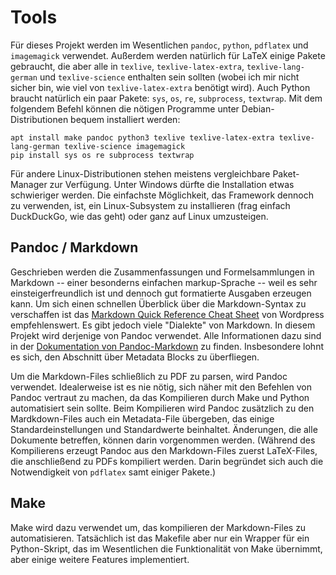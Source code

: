 # Tools

Für dieses Projekt werden im Wesentlichen `pandoc`, `python`, `pdflatex` und `imagemagick` verwendet. Außerdem werden natürlich für LaTeX einige Pakete gebraucht, die aber alle in  `texlive`, `texlive-latex-extra`, `texlive-lang-german` und `texlive-science` enthalten sein sollten (wobei ich mir nicht sicher bin, wie viel von `texlive-latex-extra` benötigt wird). Auch Python braucht natürlich ein paar Pakete: `sys`, `os`, `re`, `subprocess`, `textwrap`. Mit dem folgendem Befehl können die nötigen Programme unter Debian-Distributionen bequem installiert werden:

~~~
apt install make pandoc python3 texlive texlive-latex-extra texlive-lang-german texlive-science imagemagick
pip install sys os re subprocess textwrap
~~~

Für andere Linux-Distributionen stehen meistens vergleichbare Paket-Manager zur Verfügung. Unter Windows dürfte die Installation etwas schwieriger werden. Die einfachste Möglichkeit, das Framework dennoch zu verwenden, ist, ein Linux-Subsystem zu installieren (frag einfach DuckDuckGo, wie das geht) oder ganz auf Linux umzusteigen.

## Pandoc / Markdown

Geschrieben werden die Zusammenfassungen und Formelsammlungen in Markdown -- einer besonderns einfachen markup-Sprache -- weil es sehr einsteigerfreundlich ist und dennoch gut formatierte Ausgaben erzeugen kann. Um sich einen schnellen Überblick über die Markdown-Syntax zu verschaffen ist das [Markdown Quick Reference Cheat Sheet](https://wordpress.com/support/markdown-quick-reference/) von Wordpress empfehlenswert. Es gibt jedoch viele "Dialekte" von Markdown. In diesem Projekt wird derjenige von Pandoc verwendet. Alle Informationen dazu sind in der [Dokumentation von Pandoc-Markdown](https://pandoc.org/MANUAL.html#pandocs-markdown) zu finden. Insbesondere lohnt es sich, den Abschnitt über Metadata Blocks zu überfliegen.

Um die Markdown-Files schließlich zu PDF zu parsen, wird Pandoc verwendet. Idealerweise ist es nie nötig, sich näher mit den Befehlen von Pandoc vertraut zu machen, da das Kompilieren durch Make und Python automatisiert sein sollte. Beim Kompilieren wird Pandoc zusätzlich zu den Mardkdown-Files auch ein Metadata-File übergeben, das einige Standardeinstellungen und Standardwerte beinhaltet. Änderungen, die alle Dokumente betreffen, können darin vorgenommen werden. (Während des Kompilierens erzeugt Pandoc aus den Markdown-Files zuerst LaTeX-Files, die anschließend zu PDFs kompiliert werden. Darin begründet sich auch die Notwendigkeit von `pdflatex` samt einiger Pakete.)

## Make

Make wird dazu verwendet um, das kompilieren der Markdown-Files zu automatisieren. Tatsächlich ist das Makefile aber nur ein Wrapper für ein Python-Skript, das im Wesentlichen die Funktionalität von Make übernimmt, aber einige weitere Features implementiert.
